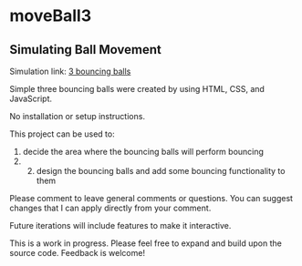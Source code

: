 # moveBall3
## Simulating Ball Movement
Simulation link: [3 bouncing balls](https://marialee222.github.io/moveBall3.github.io/moveBall3.html)

Simple three bouncing balls were created by using HTML, CSS, and JavaScript.

No installation or setup instructions.

This project can be used to:
1) decide the area where the bouncing balls will perform bouncing
2) 2) design the bouncing balls and add some bouncing functionality to them

Please comment to leave general comments or questions.  You can suggest changes that I can apply directly from your comment.

Future iterations will include features to make it interactive. 

This is a work in progress.  Please feel free to expand and build upon the source code.  Feedback is welcome!
